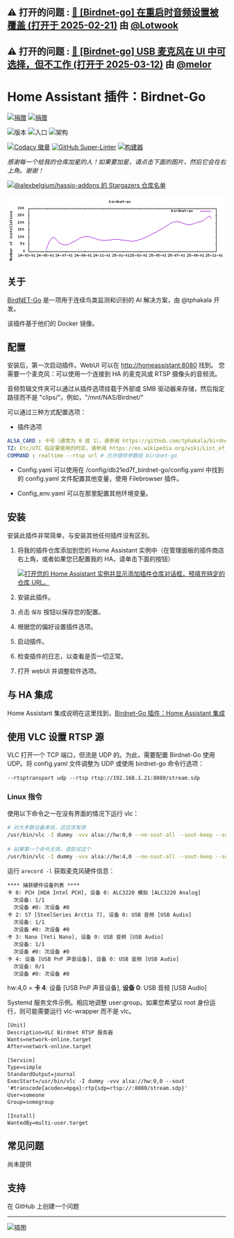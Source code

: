## &#9888; 打开的问题 : [🐛 [Birdnet-go] 在重启时音频设置被覆盖 (打开于 2025-02-21)](https://github.com/alexbelgium/hassio-addons/issues/1781) 由 [@Lotwook](https://github.com/Lotwook)
## &#9888; 打开的问题 : [🐛 [Birdnet-go] USB 麦克风在 UI 中可选择，但不工作 (打开于 2025-03-12)](https://github.com/alexbelgium/hassio-addons/issues/1808) 由 [@melor](https://github.com/melor)
# Home Assistant 插件：Birdnet-Go

[![捐赠][donation-badge]](https://www.buymeacoffee.com/alexbelgium)
[![捐赠][paypal-badge]](https://www.paypal.com/donate/?hosted_button_id=DZFULJZTP3UQA)

![版本](https://img.shields.io/badge/dynamic/json?label=Version&query=%24.version&url=https%3A%2F%2Fraw.githubusercontent.com%2Falexbelgium%2Fhassio-addons%2Fmaster%2Fbirdnet-go%2Fconfig.json)
![入口](https://img.shields.io/badge/dynamic/json?label=Ingress&query=%24.ingress&url=https%3A%2F%2Fraw.githubusercontent.com%2Falexbelgium%2Fhassio-addons%2Fmaster%2Fbirdnet-go%2Fconfig.json)
![架构](https://img.shields.io/badge/dynamic/json?color=success&label=Arch&query=%24.arch&url=https%3A%2F%2Fraw.githubusercontent.com%2Falexbelgium%2Fhassio-addons%2Fmaster%2Fbirdnet-go%2Fconfig.json)

[![Codacy 徽章](https://app.codacy.com/project/badge/Grade/9c6cf10bdbba45ecb202d7f579b5be0e)](https://www.codacy.com/gh/alexbelgium/hassio-addons/dashboard?utm_source=github.com&utm_medium=referral&utm_content=alexbelgium/hassio-addons&utm_campaign=Badge_Grade)
[![GitHub Super-Linter](https://img.shields.io/github/actions/workflow/status/alexbelgium/hassio-addons/weekly-supelinter.yaml?label=Lint%20code%20base)](https://github.com/alexbelgium/hassio-addons/actions/workflows/weekly-supelinter.yaml)
[![构建器](https://img.shields.io/github/actions/workflow/status/alexbelgium/hassio-addons/onpush_builder.yaml?label=Builder)](https://github.com/alexbelgium/hassio-addons/actions/workflows/onpush_builder.yaml)

[donation-badge]: https://img.shields.io/badge/Buy%20me%20a%20coffee%20(no%20paypal)-%23d32f2f?logo=buy-me-a-coffee&style=flat&logoColor=white
[paypal-badge]: https://img.shields.io/badge/Buy%20me%20a%20coffee%20with%20Paypal-0070BA?logo=paypal&style=flat&logoColor=white

_感谢每一个给我的仓库加星的人！如果要加星，请点击下面的图片，然后它会在右上角。谢谢！_

[![@alexbelgium/hassio-addons 的 Stargazers 仓库名单](https://reporoster.com/stars/alexbelgium/hassio-addons)](https://github.com/alexbelgium/hassio-addons/stargazers)

![下载演变](https://raw.githubusercontent.com/alexbelgium/hassio-addons/master/birdnet-go/stats.png)

## 关于

[BirdNET-Go](https://github.com/tphakala/birdnet-go/tree/main) 是一项用于连续鸟类监测和识别的 AI 解决方案，由 @tphakala 开发。

该插件基于他们的 Docker 镜像。

## 配置

安装后，第一次启动插件。WebUI 可以在 <http://homeassistant:8080> 找到。
您需要一个麦克风：可以使用一个连接到 HA 的麦克风或 RTSP 摄像头的音频流。

音频剪辑文件夹可以通过从插件选项挂载于外部或 SMB 驱动器来存储，然后指定路径而不是 "clips/"。例如，"/mnt/NAS/Birdnet/"

可以通过三种方式配置选项：

- 插件选项

```yaml
ALSA_CARD : 卡号（通常为 0 或 1），请参阅 https://github.com/tphakala/birdnet-go/blob/main/doc/installation.md#deciding-alsa_card-value
TZ: Etc/UTC 指定要使用的时区，请参阅 https://en.wikipedia.org/wiki/List_of_tz_database_time_zones#List
COMMAND : realtime --rtsp url # 允许提供参数给 birdnet-go
```

- Config.yaml
可以使用在 /config/db21ed7f_birdnet-go/config.yaml 中找到的 config.yaml 文件配置其他变量，使用 Filebrowser 插件。

- Config_env.yaml
可以在那里配置其他环境变量。

## 安装

安装此插件非常简单，与安装其他任何插件没有区别。

1. 将我的插件仓库添加到您的 Home Assistant 实例中（在管理面板的插件商店右上角，或者如果您已配置我的 HA，请单击下面的按钮）

   [![打开您的 Home Assistant 实例并显示添加插件仓库对话框，预填充特定的仓库 URL。](https://my.home-assistant.io/badges/supervisor_add_addon_repository.svg)](https://my.home-assistant.io/redirect/supervisor_add_addon_repository/?repository_url=https%3A%2F%2Fgithub.com%2Falexbelgium%2Fhassio-addons)
2. 安装此插件。
3. 点击 `保存` 按钮以保存您的配置。
4. 根据您的偏好设置插件选项。
5. 启动插件。
6. 检查插件的日志，以查看是否一切正常。
7. 打开 webUI 并调整软件选项。

## 与 HA 集成

Home Assistant 集成说明在这里找到，[Birdnet-Go 插件：Home Assistant 集成](./HAINTEGRATION.md)

## 使用 VLC 设置 RTSP 源

VLC 打开一个 TCP 端口，但流是 UDP 的。为此，需要配置 Birdnet-Go 使用 UDP。将 config.yaml 文件调整为 UDP 或使用 birdnet-go 命令行选项：

`--rtsptransport udp --rtsp rtsp://192.168.1.21:8080/stream.sdp`

### Linux 指令

使用以下命令之一在没有界面的情况下运行 vlc：

```bash
# 对大多数设备来说，这应该有效
/usr/bin/vlc -I dummy -vvv alsa://hw:0,0 --no-sout-all --sout-keep --sout '#transcode{acodec=mpga}:rtp{sdp=rtsp://:8080/stream.sdp}'

# 如果第一个命令无效，请尝试这个
/usr/bin/vlc -I dummy -vvv alsa://hw:4,0 --no-sout-all --sout-keep --sout '#rtp{sdp=rtsp://:8080/stream.sdp}'
```

运行 `arecord -l` 获取麦克风硬件信息：

```text
**** 捕获硬件设备列表 ****
卡 0: PCH [HDA Intel PCH], 设备 0: ALC3220 模拟 [ALC3220 Analog]
  次设备: 1/1
  次设备 #0: 次设备 #0
卡 2: S7 [SteelSeries Arctis 7], 设备 0: USB 音频 [USB Audio]
  次设备: 1/1
  次设备 #0: 次设备 #0
卡 3: Nano [Yeti Nano], 设备 0: USB 音频 [USB Audio]
  次设备: 1/1
  次设备 #0: 次设备 #0
卡 4: 设备 [USB PnP 声音设备], 设备 0: USB 音频 [USB Audio]
  次设备: 0/1
  次设备 #0: 次设备 #0
```

hw:4,0 = **卡 4**: 设备 [USB PnP 声音设备], **设备 0**: USB 音频 [USB Audio]

Systemd 服务文件示例。相应地调整 user:group。如果您希望以 root 身份运行，则可能需要运行 vlc-wrapper 而不是 vlc。

```text
[Unit]
Description=VLC Birdnet RTSP 服务器
Wants=network-online.target
After=network-online.target

[Service]
Type=simple
StandardOutput=journal
ExecStart=/usr/bin/vlc -I dummy -vvv alsa://hw:0,0 --sout '#transcode{acodec=mpga}:rtp{sdp=rtsp://:8080/stream.sdp}'
User=someone
Group=somegroup

[Install]
WantedBy=multi-user.target
```

## 常见问题

尚未提供

## 支持

在 GitHub 上创建一个问题

---

![插图](https://raw.githubusercontent.com/tphakala/birdnet-go/main/doc/BirdNET-Go-dashboard.webp)